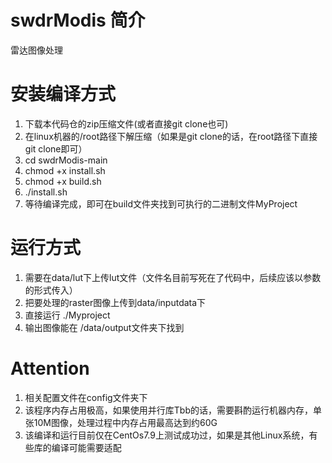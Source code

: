 # swdrModis 简介
雷达图像处理

# 安装编译方式
1. 下载本代码仓的zip压缩文件(或者直接git clone也可)
2. 在linux机器的/root路径下解压缩（如果是git clone的话，在root路径下直接git clone即可）
3. cd swdrModis-main
4. chmod +x install.sh
5. chmod +x build.sh
6. ./install.sh
7. 等待编译完成，即可在build文件夹找到可执行的二进制文件MyProject

# 运行方式
1. 需要在data/lut下上传lut文件（文件名目前写死在了代码中，后续应该以参数的形式传入）
2. 把要处理的raster图像上传到data/inputdata下
3. 直接运行 ./Myproject
4. 输出图像能在 /data/output文件夹下找到


# Attention
1. 相关配置文件在config文件夹下
2. 该程序内存占用极高，如果使用并行库Tbb的话，需要斟酌运行机器内存，单张10M图像，处理过程中内存占用最高达到约60G
3. 该编译和运行目前仅在CentOs7.9上测试成功过，如果是其他Linux系统，有些库的编译可能需要适配
